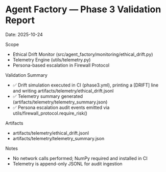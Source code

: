 # Agent Factory — Phase 3 Validation Report

Date: 2025-10-24

Scope
- Ethical Drift Monitor (src/agent_factory/monitoring/ethical_drift.py)
- Telemetry Engine (utils/telemetry.py)
- Persona-based escalation in Firewall Protocol

Validation Summary
- ✅ Drift simulation executed in CI (phase3.yml), printing a [DRIFT] line and writing artifacts/telemetry/ethical_drift.jsonl
- ✅ Telemetry summary generated (artifacts/telemetry/telemetry_summary.json)
- ✅ Persona escalation audit events emitted via utils/firewall_protocol.require_risk()

Artifacts
- artifacts/telemetry/ethical_drift.jsonl
- artifacts/telemetry/telemetry_summary.json

Notes
- No network calls performed; NumPy required and installed in CI
- Telemetry is append-only JSONL for audit ingestion

